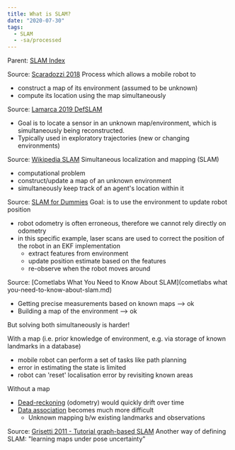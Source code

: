 ```yaml
---
title: What is SLAM?
date: "2020-07-30"
tags:
  - SLAM
  - -sa/processed
---
```


Parent: [SLAM Index](slam-index.md)

Source: [Scaradozzi 2018](scaradozzi-2018.md)
Process which allows a mobile robot to

*   construct a map of its environment (assumed to be unknown)
*   compute its location using the map simultaneously

Source: [Lamarca 2019 DefSLAM](lamarca-2019-defslam.md)

*   Goal is to locate a sensor in an unknown map/environment, which is simultaneously being reconstructed.
*   Typically used in exploratory trajectories (new or changing environments)

Source: [Wikipedia SLAM](wikipedia-slam.md)
Simultaneous localization and mapping (SLAM)

*   computational problem
*   construct/update a map of an unknown environment
*   simultaneously keep track of an agent's location within it

Source: [SLAM for Dummies](slam-for-dummies.md)
Goal: is to use the environment to update robot position

*   robot odometry is often erroneous, therefore we cannot rely directly on odometry
*   in this specific example, laser scans are used to correct the position of the robot in an EKF implementation
    *   extract features from environment
    *   update position estimate based on the features
    *   re-observe when the robot moves around

Source: [Cometlabs What You Need to Know About SLAM](cometlabs what you-need-to-know-about-slam.md)

*   Getting precise measurements based on known maps --> ok
*   Building a map of the environment --> ok

But solving both simultaneously is harder!

With a map (i.e. prior knowledge of environment, e.g. via storage of known landmarks in a database)

*   mobile robot can perform a set of tasks like path planning
*   error in estimating the state is limited
*   robot can 'reset' localisation error by revisiting known areas

Without a map

*   [Dead-reckoning](dead-reckoning.md) (odometry) would quickly drift over time
*   [Data association](http://www.evernote.com/shard/s484/nl/217355218/eb7cb553-374f-4000-a218-ceb503c046d8) becomes much more difficult
    *   Unknown mapping b/w existing landmarks and observations

Source: [Grisetti 2011 - Tutorial graph-based SLAM](grisetti-2011---tutorial-graph-based-slam.md)
Another way of defining SLAM: "learning maps under pose uncertainty"

